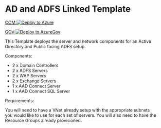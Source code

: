 # AD and ADFS Linked Template

[COM:![Deploy to Azure](https://azuredeploy.net/deploybutton.png)](https://portal.azure.com/#create/Microsoft.Template/uri/https://github.com/mcrosstx/AD_ADFS_Linked/master/AD_ADFS_Linked.json)

[GOV:![Deploy to AzureGov](https://azuredeploy.net/deploybutton.png)](https://portal.azure.us/#create/Microsoft.Template/uri/https://github.com/mcrosstx/AD_ADFS_Linked/master/AD_ADFS_Linked.json)

This Template deploys the server and network components for an Active Directory and Public facing ADFS setup.

Components:
* 2 x Domain Controllers
* 2 x ADFS Servers
* 2 x WAP Servers
* 2 x Exchange Servers
* 1 x AAD Connect Server
* 1 x AAD Connect SQL Server

Requirements:

You will need to have a VNet already setup with the appropriate subnets you would like to use for each set of servers. You will also need to have the Resource Groups already provisioned.
